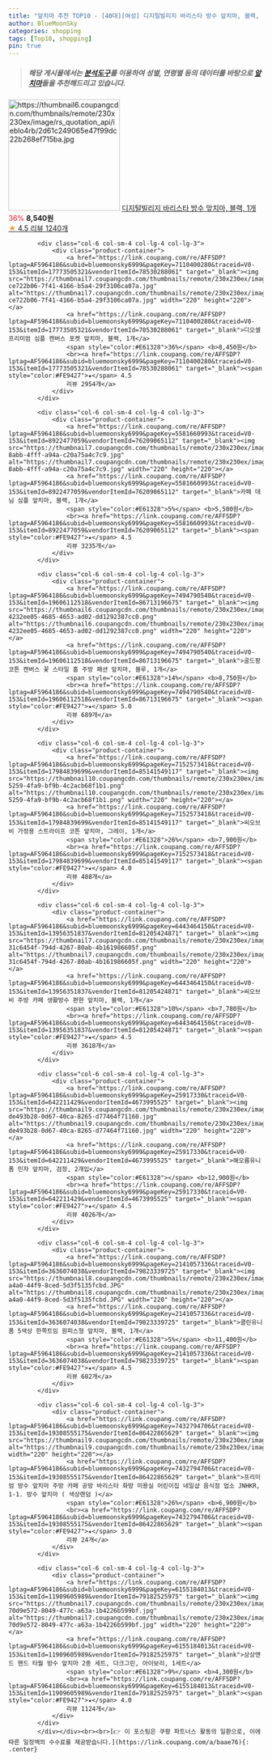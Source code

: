 ```yaml
---
title: "앞치마 추천 TOP10 - [40대][여성] 디지털빌리지 바리스타 방수 앞치마, 블랙, 1개"
author: BlueMoonSky
categories: shopping
tags: [Top10, shopping]
pin: true
---
```


> ##### 해당 게시물에서는 [**분석도구**](https://itemscout.io/)를 이용하여 **성별**, **연령별** 등의 데이터를 바탕으로 [**앞치마**](https://link.coupang.com/a/baae76)들을 추천해드리고 있습니다.
<div class="container"><div class="row">
            <div class="col-6 col-sm-4 col-lg-4 col-lg-3">
                <div class="product-container">
                    <a href="https://link.coupang.com/re/AFFSDP?lptag=AF5964186&subid=bluemoonsky6999&pageKey=5569383790&traceid=V0-153&itemId=17166382230&vendorItemId=76150724010" target="_blank"><img src="https://thumbnail6.coupangcdn.com/thumbnails/remote/230x230ex/image/rs_quotation_api/ieblo4rb/2d61c249065e47f99dc22b268ef715ba.jpg" alt="https://thumbnail6.coupangcdn.com/thumbnails/remote/230x230ex/image/rs_quotation_api/ieblo4rb/2d61c249065e47f99dc22b268ef715ba.jpg" width="220" height="220"></a>
                    <a href="https://link.coupang.com/re/AFFSDP?lptag=AF5964186&subid=bluemoonsky6999&pageKey=5569383790&traceid=V0-153&itemId=17166382230&vendorItemId=76150724010" target="_blank">디지털빌리지 바리스타 방수 앞치마, 블랙, 1개</a>
                    <span style="color:#E61328">36%</span> <b>8,540원</b>
                    <br><a href="https://link.coupang.com/re/AFFSDP?lptag=AF5964186&subid=bluemoonsky6999&pageKey=5569383790&traceid=V0-153&itemId=17166382230&vendorItemId=76150724010" target="_blank"><span style="color:#FE9427">★</span> 4.5
                    리뷰 1240개</a>
                </div>
            </div>
            
            <div class="col-6 col-sm-4 col-lg-4 col-lg-3">
                <div class="product-container">
                    <a href="https://link.coupang.com/re/AFFSDP?lptag=AF5964186&subid=bluemoonsky6999&pageKey=7110400280&traceid=V0-153&itemId=17773505321&vendorItemId=78530288061" target="_blank"><img src="https://thumbnail7.coupangcdn.com/thumbnails/remote/230x230ex/image/retail/images/9520408818532247-ce722b06-7f41-4166-b5a4-29f3106ca07a.jpg" alt="https://thumbnail7.coupangcdn.com/thumbnails/remote/230x230ex/image/retail/images/9520408818532247-ce722b06-7f41-4166-b5a4-29f3106ca07a.jpg" width="220" height="220"></a>
                    <a href="https://link.coupang.com/re/AFFSDP?lptag=AF5964186&subid=bluemoonsky6999&pageKey=7110400280&traceid=V0-153&itemId=17773505321&vendorItemId=78530288061" target="_blank">디오셀 프리미엄 심플 캔버스 포켓 앞치마, 블랙, 1개</a>
                    <span style="color:#E61328">36%</span> <b>8,450원</b>
                    <br><a href="https://link.coupang.com/re/AFFSDP?lptag=AF5964186&subid=bluemoonsky6999&pageKey=7110400280&traceid=V0-153&itemId=17773505321&vendorItemId=78530288061" target="_blank"><span style="color:#FE9427">★</span> 4.5
                    리뷰 2954개</a>
                </div>
            </div>
            
            <div class="col-6 col-sm-4 col-lg-4 col-lg-3">
                <div class="product-container">
                    <a href="https://link.coupang.com/re/AFFSDP?lptag=AF5964186&subid=bluemoonsky6999&pageKey=5581660993&traceid=V0-153&itemId=8922477059&vendorItemId=76209065112" target="_blank"><img src="https://thumbnail7.coupangcdn.com/thumbnails/remote/230x230ex/image/retail/images/2021/05/27/18/1/c21284c0-8abb-4fff-a94a-c20a75a4c7c9.jpg" alt="https://thumbnail7.coupangcdn.com/thumbnails/remote/230x230ex/image/retail/images/2021/05/27/18/1/c21284c0-8abb-4fff-a94a-c20a75a4c7c9.jpg" width="220" height="220"></a>
                    <a href="https://link.coupang.com/re/AFFSDP?lptag=AF5964186&subid=bluemoonsky6999&pageKey=5581660993&traceid=V0-153&itemId=8922477059&vendorItemId=76209065112" target="_blank">카페 데님 심플 앞치마, 블랙, 1개</a>
                    <span style="color:#E61328">5%</span> <b>5,500원</b>
                    <br><a href="https://link.coupang.com/re/AFFSDP?lptag=AF5964186&subid=bluemoonsky6999&pageKey=5581660993&traceid=V0-153&itemId=8922477059&vendorItemId=76209065112" target="_blank"><span style="color:#FE9427">★</span> 4.5
                    리뷰 3235개</a>
                </div>
            </div>
            
            <div class="col-6 col-sm-4 col-lg-4 col-lg-3">
                <div class="product-container">
                    <a href="https://link.coupang.com/re/AFFSDP?lptag=AF5964186&subid=bluemoonsky6999&pageKey=7494790540&traceid=V0-153&itemId=19606112518&vendorItemId=86713196675" target="_blank"><img src="https://thumbnail6.coupangcdn.com/thumbnails/remote/230x230ex/image/retail/images/339152419211771-4232ee05-4685-4653-ad02-dd1292387cc0.png" alt="https://thumbnail6.coupangcdn.com/thumbnails/remote/230x230ex/image/retail/images/339152419211771-4232ee05-4685-4653-ad02-dd1292387cc0.png" width="220" height="220"></a>
                    <a href="https://link.coupang.com/re/AFFSDP?lptag=AF5964186&subid=bluemoonsky6999&pageKey=7494790540&traceid=V0-153&itemId=19606112518&vendorItemId=86713196675" target="_blank">골드팡 코튼 캔버스 꽃 스타일 홈 주방 패션 앞치마, 블루, 1개</a>
                    <span style="color:#E61328">14%</span> <b>8,750원</b>
                    <br><a href="https://link.coupang.com/re/AFFSDP?lptag=AF5964186&subid=bluemoonsky6999&pageKey=7494790540&traceid=V0-153&itemId=19606112518&vendorItemId=86713196675" target="_blank"><span style="color:#FE9427">★</span> 5.0
                    리뷰 689개</a>
                </div>
            </div>
            
            <div class="col-6 col-sm-4 col-lg-4 col-lg-3">
                <div class="product-container">
                    <a href="https://link.coupang.com/re/AFFSDP?lptag=AF5964186&subid=bluemoonsky6999&pageKey=7152573418&traceid=V0-153&itemId=17984839699&vendorItemId=85141549117" target="_blank"><img src="https://thumbnail10.coupangcdn.com/thumbnails/remote/230x230ex/image/retail/images/2023/02/21/21/2/18303169-5259-4fa9-bf9b-4c2acb68f1b1.png" alt="https://thumbnail10.coupangcdn.com/thumbnails/remote/230x230ex/image/retail/images/2023/02/21/21/2/18303169-5259-4fa9-bf9b-4c2acb68f1b1.png" width="220" height="220"></a>
                    <a href="https://link.coupang.com/re/AFFSDP?lptag=AF5964186&subid=bluemoonsky6999&pageKey=7152573418&traceid=V0-153&itemId=17984839699&vendorItemId=85141549117" target="_blank">씨오브비 가정용 스트라이프 코튼 앞치마, 그레이, 1개</a>
                    <span style="color:#E61328">26%</span> <b>7,900원</b>
                    <br><a href="https://link.coupang.com/re/AFFSDP?lptag=AF5964186&subid=bluemoonsky6999&pageKey=7152573418&traceid=V0-153&itemId=17984839699&vendorItemId=85141549117" target="_blank"><span style="color:#FE9427">★</span> 4.0
                    리뷰 488개</a>
                </div>
            </div>
            
            <div class="col-6 col-sm-4 col-lg-4 col-lg-3">
                <div class="product-container">
                    <a href="https://link.coupang.com/re/AFFSDP?lptag=AF5964186&subid=bluemoonsky6999&pageKey=6443464150&traceid=V0-153&itemId=13956351837&vendorItemId=81205424871" target="_blank"><img src="https://thumbnail7.coupangcdn.com/thumbnails/remote/230x230ex/image/retail/images/470709608658269-31c6454f-794d-4267-80ab-4b161986605f.png" alt="https://thumbnail7.coupangcdn.com/thumbnails/remote/230x230ex/image/retail/images/470709608658269-31c6454f-794d-4267-80ab-4b161986605f.png" width="220" height="220"></a>
                    <a href="https://link.coupang.com/re/AFFSDP?lptag=AF5964186&subid=bluemoonsky6999&pageKey=6443464150&traceid=V0-153&itemId=13956351837&vendorItemId=81205424871" target="_blank">씨오브비 주방 카페 생활방수 편한 앞치마, 블랙, 1개</a>
                    <span style="color:#E61328">10%</span> <b>7,780원</b>
                    <br><a href="https://link.coupang.com/re/AFFSDP?lptag=AF5964186&subid=bluemoonsky6999&pageKey=6443464150&traceid=V0-153&itemId=13956351837&vendorItemId=81205424871" target="_blank"><span style="color:#FE9427">★</span> 4.5
                    리뷰 3618개</a>
                </div>
            </div>
            
            <div class="col-6 col-sm-4 col-lg-4 col-lg-3">
                <div class="product-container">
                    <a href="https://link.coupang.com/re/AFFSDP?lptag=AF5964186&subid=bluemoonsky6999&pageKey=25917330&traceid=V0-153&itemId=642211429&vendorItemId=4673995525" target="_blank"><img src="https://thumbnail9.coupangcdn.com/thumbnails/remote/230x230ex/image/retail/images/1862400086281821-de493b28-0d67-40ca-8265-d77464f71160.jpg" alt="https://thumbnail9.coupangcdn.com/thumbnails/remote/230x230ex/image/retail/images/1862400086281821-de493b28-0d67-40ca-8265-d77464f71160.jpg" width="220" height="220"></a>
                    <a href="https://link.coupang.com/re/AFFSDP?lptag=AF5964186&subid=bluemoonsky6999&pageKey=25917330&traceid=V0-153&itemId=642211429&vendorItemId=4673995525" target="_blank">해오름유니폼 민자 앞치마, 검정, 2개입</a>
                    <span style="color:#E61328"></span> <b>12,900원</b>
                    <br><a href="https://link.coupang.com/re/AFFSDP?lptag=AF5964186&subid=bluemoonsky6999&pageKey=25917330&traceid=V0-153&itemId=642211429&vendorItemId=4673995525" target="_blank"><span style="color:#FE9427">★</span> 4.5
                    리뷰 4026개</a>
                </div>
            </div>
            
            <div class="col-6 col-sm-4 col-lg-4 col-lg-3">
                <div class="product-container">
                    <a href="https://link.coupang.com/re/AFFSDP?lptag=AF5964186&subid=bluemoonsky6999&pageKey=2141057336&traceid=V0-153&itemId=3636074038&vendorItemId=79823339725" target="_blank"><img src="https://thumbnail8.coupangcdn.com/thumbnails/remote/230x230ex/image/retail/images/2021/12/14/15/3/cfb37acb-a4a0-44f9-8ced-5d3f5135fcbd.JPG" alt="https://thumbnail8.coupangcdn.com/thumbnails/remote/230x230ex/image/retail/images/2021/12/14/15/3/cfb37acb-a4a0-44f9-8ced-5d3f5135fcbd.JPG" width="220" height="220"></a>
                    <a href="https://link.coupang.com/re/AFFSDP?lptag=AF5964186&subid=bluemoonsky6999&pageKey=2141057336&traceid=V0-153&itemId=3636074038&vendorItemId=79823339725" target="_blank">클린유니폼 5색상 한쪽트임 원피스형 앞치마, 블랙, 1개</a>
                    <span style="color:#E61328">5%</span> <b>11,400원</b>
                    <br><a href="https://link.coupang.com/re/AFFSDP?lptag=AF5964186&subid=bluemoonsky6999&pageKey=2141057336&traceid=V0-153&itemId=3636074038&vendorItemId=79823339725" target="_blank"><span style="color:#FE9427">★</span> 4.5
                    리뷰 682개</a>
                </div>
            </div>
            
            <div class="col-6 col-sm-4 col-lg-4 col-lg-3">
                <div class="product-container">
                    <a href="https://link.coupang.com/re/AFFSDP?lptag=AF5964186&subid=bluemoonsky6999&pageKey=7432794706&traceid=V0-153&itemId=19308555175&vendorItemId=86422865629" target="_blank"><img src="https://thumbnail9.coupangcdn.com/thumbnails/remote/230x230ex/image/vendor_inventory/e215/faaf1fc09e75884d376f743a02b4ea1552c8c8f8e107efcf94b48943fe95.jpg" alt="https://thumbnail9.coupangcdn.com/thumbnails/remote/230x230ex/image/vendor_inventory/e215/faaf1fc09e75884d376f743a02b4ea1552c8c8f8e107efcf94b48943fe95.jpg" width="220" height="220"></a>
                    <a href="https://link.coupang.com/re/AFFSDP?lptag=AF5964186&subid=bluemoonsky6999&pageKey=7432794706&traceid=V0-153&itemId=19308555175&vendorItemId=86422865629" target="_blank">프리미엄 방수 앞치마 주방 카페 공방 바리스타 화방 미용실 어린이집 네일샵 음식점 업소 JNHKR, 1-1. 방수 앞치마 ( 색상랜덤 )</a>
                    <span style="color:#E61328">26%</span> <b>6,900원</b>
                    <br><a href="https://link.coupang.com/re/AFFSDP?lptag=AF5964186&subid=bluemoonsky6999&pageKey=7432794706&traceid=V0-153&itemId=19308555175&vendorItemId=86422865629" target="_blank"><span style="color:#FE9427">★</span> 3.0
                    리뷰 24개</a>
                </div>
            </div>
            
            <div class="col-6 col-sm-4 col-lg-4 col-lg-3">
                <div class="product-container">
                    <a href="https://link.coupang.com/re/AFFSDP?lptag=AF5964186&subid=bluemoonsky6999&pageKey=6155184013&traceid=V0-153&itemId=11909605989&vendorItemId=79182525975" target="_blank"><img src="https://thumbnail7.coupangcdn.com/thumbnails/remote/230x230ex/image/retail/images/5057566472316469-70d9e572-8049-477c-a63a-1b4226b599bf.jpg" alt="https://thumbnail7.coupangcdn.com/thumbnails/remote/230x230ex/image/retail/images/5057566472316469-70d9e572-8049-477c-a63a-1b4226b599bf.jpg" width="220" height="220"></a>
                    <a href="https://link.coupang.com/re/AFFSDP?lptag=AF5964186&subid=bluemoonsky6999&pageKey=6155184013&traceid=V0-153&itemId=11909605989&vendorItemId=79182525975" target="_blank">상상앤드 핸드 타월 방수 앞치마 2종 세트, 다크그린, 아이보리, 1세트</a>
                    <span style="color:#E61328">9%</span> <b>4,300원</b>
                    <br><a href="https://link.coupang.com/re/AFFSDP?lptag=AF5964186&subid=bluemoonsky6999&pageKey=6155184013&traceid=V0-153&itemId=11909605989&vendorItemId=79182525975" target="_blank"><span style="color:#FE9427">★</span> 4.0
                    리뷰 1124개</a>
                </div>
            </div>
            </div></div><br><br>[👉 이 포스팅은 쿠팡 파트너스 활동의 일환으로, 이에 따른 일정액의 수수료를 제공받습니다.](https://link.coupang.com/a/baae76){: .center}